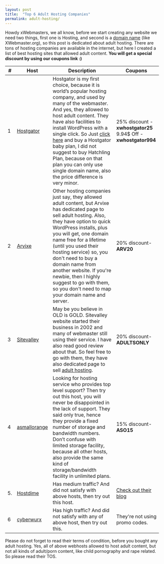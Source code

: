 ```yaml
---
layout: post
title:  "Top 6 Adult Hosting Companies"
permalink: adult-hosting/
---
```

Howdy xWebmasters, we all know, before we start creating any website we need two things, first one is Hosting, and second is a <a href="/register-adult-domain/">domain name</a> (like XWebmaster.org), so this post is dedicated about adult hosting. There are tons of hosting companies are available in the internet, but here I created a list of best hosting sites that allowed adult content. **You will get a special discount by using our coupons link :)**

<div class="table-responsive">
  <table class="table">
     <thead>
      <tr>
        <th>#</th>
        <th>Host</th>
        <th>Description</th>
        <th>Coupons</th>
      </tr>
    </thead>
    <tbody>
      <tr>
        <td>1</td>
        <td><a href="http://partners.hostgator.com/c/241354/177309/3094" rel="nofollow" target="_blank">Hostgator</a></td>
        <td>Hostgator is my first choice, because it is world’s popular hosting company, and used by many of the webmaster. And yes, they allowed to host adult content. They have also facilities to install WordPress with a single click. So Just <a href="http://partners.hostgator.com/c/241354/177309/3094" rel="nofollow" target="_blank">click here</a> and buy a Hostgator baby plan, I did not suggest to buy Hatchling Plan, because on that plan you can only use single domain name, also the price difference is very minor.</td>
        <td>25% discount - <b>xwhostgator25</b>
		<br/>
		9.94$ Off - <b>xwhostgator994</b></td>
      </tr>
      <tr>
        <td>2</td>
        <td><a href="http://www.arvixe.com/12492-12-3-39.htm" rel="nofollow" target="_blank">Arvixe</a></td>
        <td>Other hosting companies just say, they allowed adult content, but Arvixe has dedicated page to sell adult hosting. Also, they have option to quick WordPress installs, plus you will get, one domain name free for a lifetime (until you used their hosting service) so, you don't need to buy a domain name from  another website. If you're newbie, then I highly suggest to go with them, so you don't need to map your domain name and server.</td>
        <td>20% discount- <b>ARV20</b> </td>
      </tr>
		<tr>
        <td>3</td>
        <td><a href="https://sitevalley.com/clients/aff.php?aff=403&adult" rel="nofollow" target="_blank">Sitevalley</a></td>
        <td>May be you believe in OLD is GOLD.  Sitevalley website started their business in 2002 and many of webmaster still using their service. I have also read good review about that. So feel free to go with them, they have also dedicated page to sell <a href="https://sitevalley.com/clients/aff.php?aff=403&adult" rel="nofollow" target="_blank">adult hosting</a>.</td>
        <td>20% discount- <b>ADULTSONLY</b></td>
      </tr>	
	</tr>
		<tr>
        <td>4</td>
        <td><a href="https://asmallorange.com" rel="nofollow" target="_blank">asmallorange</a></td>
        <td>Looking for hosting service who provides top level support? Then try out this host, you will never be disappointed in the lack of support. They said only true, hence they provide a  fixed number of storage and bandwidth numbers. Don’t confuse with limited storage facility, because all other hosts, also provide the same kind of storage/bandwidth facility in unlimited plans.</td>
        <td>15% discount- <b>ASO15</b> </td>
      </tr>	
	<tr>
        <td>5.</td>
        <td><a href="http://www.hostdime.com/web-hosting/business/ref/305395" rel="nofollow" target="_blank">Hostdime</a></td>
        <td>Has medium traffic? And did not satisfy with above hosts, then try out this host.</td>
        <td><a href="http://www.hostdime.com/blog/category/promos/" rel="nofollow" target="_blank">Check out their blog</a></td>
      </tr>	
	 <tr>
        <td>6</td>
        <td><a href="https://cyberwurx.com/" rel="nofollow" target="_blank">cyberwurx</a></td>
        <td>Has high traffic? And did not satisfy with any of above host, then try out this.</td>
        <td>They're not using promo codes.</td>
      </tr>	
    </tbody>
  </table>
</div>

Please do not forget to read their terms of condition, before you bought any adult hosting. Yes, all of above webhosts allowed to host adult content, but not all kinds of adult/porn content, like child pornography and rape related. So please read their TOS.

